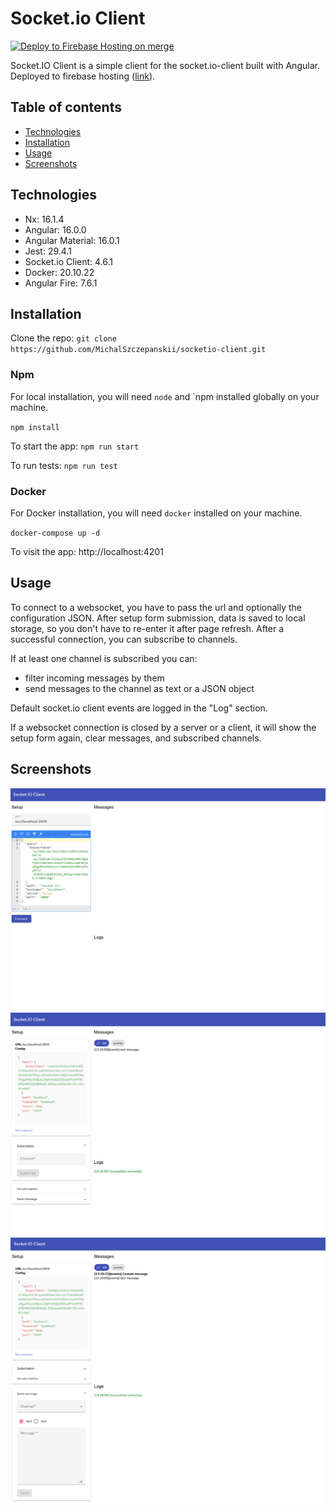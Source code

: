 # Socket.io Client

[![Deploy to Firebase Hosting on merge](https://github.com/MichalSzczepanskii/socketio-client/actions/workflows/firebase-hosting-merge.yml/badge.svg?branch=main)](https://github.com/MichalSzczepanskii/socketio-client/actions/workflows/firebase-hosting-merge.yml)

Socket.IO Client is a simple client for the socket.io-client built with Angular. Deployed to firebase hosting ([link](https://socketio-client-2bf1d.web.app/)).

## Table of contents

- [Technologies](#technologies)
- [Installation](#installation)
- [Usage](#usage)
- [Screenshots](#screenshots)

## Technologies

- Nx: 16.1.4
- Angular: 16.0.0
- Angular Material: 16.0.1
- Jest: 29.4.1
- Socket.io Client: 4.6.1
- Docker: 20.10.22
- Angular Fire: 7.6.1

## Installation

Clone the repo: `git clone https://github.com/MichalSzczepanskii/socketio-client.git`

### Npm

For local installation, you will need `node` and `npm installed globally on your machine.

`npm install`

To start the app: `npm run start`

To run tests: `npm run test`

### Docker

For Docker installation, you will need `docker` installed on your machine.

`docker-compose up -d`

To visit the app: http://localhost:4201

## Usage

To connect to a websocket, you have to pass the url and optionally the configuration JSON. After setup form submission, data is saved to local storage, so you don't have to re-enter it after page refresh. After a successful connection, you can subscribe to channels.

If at least one channel is subscribed you can:

- filter incoming messages by them
- send messages to the channel as text or a JSON object

Default socket.io client events are logged in the "Log" section.

If a websocket connection is closed by a server or a client, it will show the setup form again, clear messages, and subscribed channels.

## Screenshots

![main screen](./images/2023-05-29%201.png)
![connected screen](./images/2023-05-29%202.png)
![connected screen](./images/2023-05-29%203.png)
